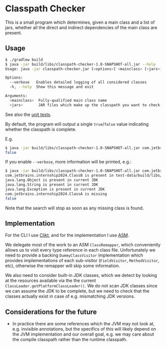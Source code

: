 # Classpath Checker

This is a small program which determines, given a main class and a list of jars, whether all the direct and indirect
dependencies of the main class are present.

## Usage

```bash
$ ./gradlew build
$ java -jar build/libs/classpath-checker-1.0-SNAPSHOT-all.jar --help
Usage: java -jar classpath-checker.jar [<options>] <mainclass> [<jars>]...

Options:
  --verbose   Enables detailed logging of all considered classes
  -h, --help  Show this message and exit

Arguments:
  <mainclass>  Fully-qualified main class name
  <jars>       JAR files which make up the classpath you want to check
```

See also
the [unit tests](https://github.com/LlamaLad7/JetBrainsProject-ClasspathChecker/blob/main/src/test/kotlin/com/llamalad7/classpathchecker/tests/ClasspathCheckerTests.kt).

By default, the program will output a single `true`/`false` value indicating whether the classpath is complete.

E.g.

```bash
$ java -jar build/libs/classpath-checker-1.0-SNAPSHOT-all.jar com.jetbrains.internship2024.ClassB test-data/build/libs/ModuleB-1.0.jar
false
```

If you enable `--verbose`, more information will be printed, e.g.:

```bash
$ java -jar build/libs/classpath-checker-1.0-SNAPSHOT-all.jar com.jetbrains.internship2024.ClassB test-data/build/libs/ModuleB-1.0.jar --verbose
com.jetbrains.internship2024.ClassB is present in test-data/build/libs/ModuleB-1.0.jar
java.lang.Object is present in current JDK
java.lang.String is present in current JDK
java.lang.Exception is present in current JDK
com.jetbrains.internship2024.ClassA is missing
false
```

Note that the search will stop as soon as any missing class is found.

## Implementation

For the CLI I use [Clikt](https://ajalt.github.io/clikt/), and for the implementation I use [ASM](https://asm.ow2.io/).

We delegate most of the work to an ASM `ClassRemapper`, which conveniently allows us to visit every type reference in
each class file. Unfortunately we need to provide a backing `DummyClassVisitor` implementation which provides
implementations of each sub-visitor (`FieldVisitor`, `MethodVisitor`, etc), otherwise the remapper will skip some
information.

We also need to consider built-in JDK classes, which we detect by looking at the resources available via the the current
`ClassLoader.getPlatformClassLoader()`. We do not scan JDK classes since we can assume the JDK to be complete, but we
need to check that the classes actually exist in case of e.g. mismatching JDK versions.

## Considerations for the future

- In practice there are some references which the JVM may not look at, e.g. invisible annotations, but
  the specifics of this will likely depend on the JVM implementation and our overall goal, e.g. we may care about the
  compile classpath rather than the runtime classpath.
